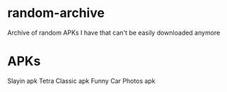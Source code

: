 # random-archive
Archive of random APKs I have that can't be easily downloaded anymore





# APKs


Slayin apk
Tetra Classic apk
Funny Car Photos apk
